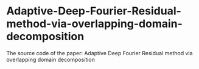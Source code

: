 # Adaptive-Deep-Fourier-Residual-method-via-overlapping-domain-decomposition
The source code of the paper: Adaptive Deep Fourier Residual method via overlapping domain decomposition
